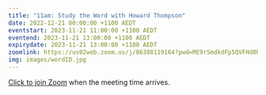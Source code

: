 ```yaml
---
title: "11am: Study the Word with Howard Thompson"
date: 2022-12-21 00:00:00 +1100 AEDT
eventstart: 2023-11-21 11:00:00 +1100 AEDT
eventend: 2023-11-21 13:00:00 +1100 AEDT
expirydate: 2023-11-21 13:00:00 +1100 AEDT
zoomlink: https://us02web.zoom.us/j/86388119164?pwd=ME9rSmdkdFp5QVFHd0hIbDZmNXhRQT09
img: images/wordID.jpg
---
```


[Click to join Zoom](https://us02web.zoom.us/j/86388119164?pwd=ME9rSmdkdFp5QVFHd0hIbDZmNXhRQT09) when the meeting time arrives.